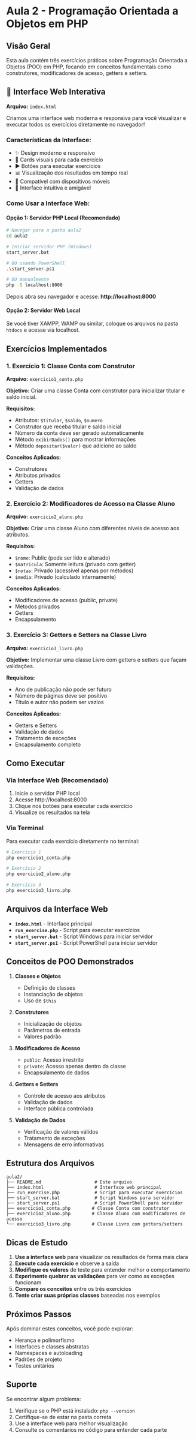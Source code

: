 # Aula 2 - Programação Orientada a Objetos em PHP

## Visão Geral
Esta aula contém três exercícios práticos sobre Programação Orientada a Objetos (POO) em PHP, focando em conceitos fundamentais como construtores, modificadores de acesso, getters e setters.

## 🚀 Interface Web Interativa

**Arquivo:** `index.html`

Criamos uma interface web moderna e responsiva para você visualizar e executar todos os exercícios diretamente no navegador!

### Características da Interface:
- ✨ Design moderno e responsivo
- 🎯 Cards visuais para cada exercício
- ▶️ Botões para executar exercícios
- 📊 Visualização dos resultados em tempo real
- 📱 Compatível com dispositivos móveis
- 🎨 Interface intuitiva e amigável

### Como Usar a Interface Web:

#### Opção 1: Servidor PHP Local (Recomendado)
```bash
# Navegar para a pasta aula2
cd aula2

# Iniciar servidor PHP (Windows)
start_server.bat

# OU usando PowerShell
.\start_server.ps1

# OU manualmente
php -S localhost:8000
```

Depois abra seu navegador e acesse: **http://localhost:8000**

#### Opção 2: Servidor Web Local
Se você tiver XAMPP, WAMP ou similar, coloque os arquivos na pasta `htdocs` e acesse via localhost.

## Exercícios Implementados

### 1. Exercício 1: Classe Conta com Construtor
**Arquivo:** `exercicio1_conta.php`

**Objetivo:** Criar uma classe Conta com construtor para inicializar titular e saldo inicial.

**Requisitos:**
- Atributos: `$titular`, `$saldo`, `$numero`
- Construtor que receba titular e saldo inicial
- Número da conta deve ser gerado automaticamente
- Método `exibirDados()` para mostrar informações
- Método `depositar($valor)` que adicione ao saldo

**Conceitos Aplicados:**
- Construtores
- Atributos privados
- Getters
- Validação de dados

### 2. Exercício 2: Modificadores de Acesso na Classe Aluno
**Arquivo:** `exercicio2_aluno.php`

**Objetivo:** Criar uma classe Aluno com diferentes níveis de acesso aos atributos.

**Requisitos:**
- `$nome`: Public (pode ser lido e alterado)
- `$matricula`: Somente leitura (privado com getter)
- `$notas`: Privado (acessível apenas por métodos)
- `$media`: Privado (calculado internamente)

**Conceitos Aplicados:**
- Modificadores de acesso (public, private)
- Métodos privados
- Getters
- Encapsulamento

### 3. Exercício 3: Getters e Setters na Classe Livro
**Arquivo:** `exercicio3_livro.php`

**Objetivo:** Implementar uma classe Livro com getters e setters que façam validações.

**Requisitos:**
- Ano de publicação não pode ser futuro
- Número de páginas deve ser positivo
- Título e autor não podem ser vazios

**Conceitos Aplicados:**
- Getters e Setters
- Validação de dados
- Tratamento de exceções
- Encapsulamento completo

## Como Executar

### Via Interface Web (Recomendado)
1. Inicie o servidor PHP local
2. Acesse http://localhost:8000
3. Clique nos botões para executar cada exercício
4. Visualize os resultados na tela

### Via Terminal
Para executar cada exercício diretamente no terminal:

```bash
# Exercício 1
php exercicio1_conta.php

# Exercício 2
php exercicio2_aluno.php

# Exercício 3
php exercicio3_livro.php
```

## Arquivos da Interface Web

- **`index.html`** - Interface principal
- **`run_exercise.php`** - Script para executar exercícios
- **`start_server.bat`** - Script Windows para iniciar servidor
- **`start_server.ps1`** - Script PowerShell para iniciar servidor

## Conceitos de POO Demonstrados

1. **Classes e Objetos**
   - Definição de classes
   - Instanciação de objetos
   - Uso de `$this`

2. **Construtores**
   - Inicialização de objetos
   - Parâmetros de entrada
   - Valores padrão

3. **Modificadores de Acesso**
   - `public`: Acesso irrestrito
   - `private`: Acesso apenas dentro da classe
   - Encapsulamento de dados

4. **Getters e Setters**
   - Controle de acesso aos atributos
   - Validação de dados
   - Interface pública controlada

5. **Validação de Dados**
   - Verificação de valores válidos
   - Tratamento de exceções
   - Mensagens de erro informativas

## Estrutura dos Arquivos

```
aula2/
├── README.md                    # Este arquivo
├── index.html                   # Interface web principal
├── run_exercise.php             # Script para executar exercícios
├── start_server.bat             # Script Windows para servidor
├── start_server.ps1             # Script PowerShell para servidor
├── exercicio1_conta.php        # Classe Conta com construtor
├── exercicio2_aluno.php        # Classe Aluno com modificadores de acesso
└── exercicio3_livro.php        # Classe Livro com getters/setters
```

## Dicas de Estudo

1. **Use a interface web** para visualizar os resultados de forma mais clara
2. **Execute cada exercício** e observe a saída
3. **Modifique os valores** de teste para entender melhor o comportamento
4. **Experimente quebrar as validações** para ver como as exceções funcionam
5. **Compare os conceitos** entre os três exercícios
6. **Tente criar suas próprias classes** baseadas nos exemplos

## Próximos Passos

Após dominar estes conceitos, você pode explorar:
- Herança e polimorfismo
- Interfaces e classes abstratas
- Namespaces e autoloading
- Padrões de projeto
- Testes unitários

## Suporte

Se encontrar algum problema:
1. Verifique se o PHP está instalado: `php --version`
2. Certifique-se de estar na pasta correta
3. Use a interface web para melhor visualização
4. Consulte os comentários no código para entender cada parte
